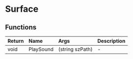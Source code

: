 ﻿# Surface

## Functions

| Return | Name | Args | Description |
| :--- | :--- | :--- | :--- |
| void | PlaySound | (string szPath) | - |